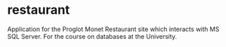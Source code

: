 # restaurant
Application for the Proglot Monet Restaurant site which interacts with MS SQL Server.  For the course on databases at the University.
